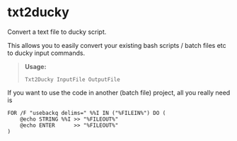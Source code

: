 # txt2ducky
Convert a text file to ducky script.

This allows you to easily convert your existing bash scripts / batch files etc to ducky input commands.

> **Usage:**
>
> `Txt2Ducky InputFile OutputFile`

If you want to use the code in another (batch file) project, all you really need is
```batch
FOR /F "usebackq delims=" %%I IN ("%FILEIN%") DO (
    @echo STRING %%I >> "%FILEOUT%"
    @echo ENTER      >> "%FILEOUT%"
)
```
